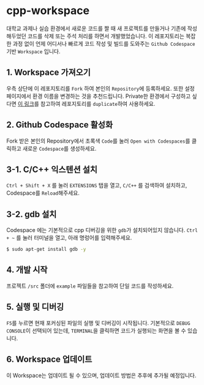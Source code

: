 # cpp-workspace

대학교 과제나 실습 환경에서 새로운 코드를 짤 때 새 프로젝트를 만들거나 기존에 작성해두었던 코드를 삭제 또는 주석 처리를 하면서 개발했었습니다. 이 레포지토리는 복잡한 과정 없이 언제 어디서나 빠르게 코드 작성 및 빌드를 도와주는 `Github Codespace` 기반 `Workspace` 입니다.

## 1. Workspace 가져오기

우측 상단에 이 레포지토리를 `Fork` 하여 본인의 `Repository`에 등록하세요.
또한 설정 페이지에서 환경 이름을 변경하는 것을 추천드립니다. Private한 환경에서 구성하고 싶다면 [이 링크](https://docs.github.com/en/github/creating-cloning-and-archiving-repositories/duplicating-a-repository)를 참고하여 레포지토리를 `duplicate`하여 사용하세요.

## 2. Github Codespace 활성화

Fork 받은 본인의 Repository에서 초록색 `Code`를 눌러 `Open with Codespaces`를 클릭하고 새로운 `Codespace`를 생성하세요.

## 3-1. C/C++ 익스텐션 설치

`Ctrl + Shift + X` 를 눌러 `EXTENSIONS` 탭을 열고, `C/C++` 를 검색하여 설치하고, Codespace를 `Reload`해주세요.

## 3-2. gdb 설치

Codespace 에는 기본적으로 cpp 디버깅을 위한 `gdb`가 설치되어있지 않습니다. `Ctrl + ~` 를 눌러 터미널을 열고, 아래 명렁어를 입력해주세요.

```bash
$ sudo apt-get install gdb -y
```

## 4. 개발 시작

프로젝트 `/src` 폴더에 `example` 파일들을 참고하여 단일 코드를 작성하세요.

## 5. 실행 및 디버깅

`F5`를 누르면 현재 포커싱된 파일의 실행 및 디버깅이 시작됩니다. 기본적으로 `DEBUG CONSOLE`이 선택되어 있는데, `TERMINAL`을 클릭하면 코드가 실행되는 화면을 볼 수 있습니다.

## 6. Workspace 업데이트

이 Workspace는 업데이트 될 수 있으며, 업데이트 방법은 추후에 추가될 예정입니다.

